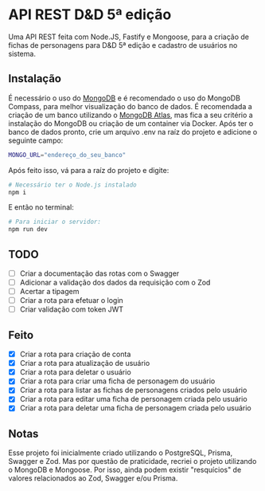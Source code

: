 # API REST D&D 5ª edição

Uma API REST feita com Node.JS, Fastify e Mongoose, para a criação de fichas de personagens para D&D 5ª edição e cadastro de usuários no sistema.

## Instalação

É necessário o uso do [MongoDB](https://www.mongodb.com/pt-br/) e é recomendado o uso do MongoDB Compass, para melhor visualização do banco de dados. É recomendada a criação de um banco utilizando o [MongoDB Atlas](https://www.mongodb.com/pt-br/atlas), mas fica a seu critério a instalação do MongoDB ou criação de um container via Docker. Após ter o banco de dados pronto, crie um arquivo .env na raíz do projeto e adicione o seguinte campo:

```bash
MONGO_URL="endereço_do_seu_banco"
```

Após feito isso, vá para a raíz do projeto e digite:

```bash
# Necessário ter o Node.js instalado
npm i
```

E então no terminal:

```bash
# Para iniciar o servidor:
npm run dev
```

## TODO

- [ ] Criar a documentação das rotas com o Swagger
- [ ] Adicionar a validação dos dados da requisição com o Zod
- [ ] Acertar a tipagem
- [ ] Criar a rota para efetuar o login
- [ ] Criar validação com token JWT

## Feito

- [x] Criar a rota para criação de conta
- [x] Criar a rota para atualização de usuário
- [x] Criar a rota para deletar o usuário
- [x] Criar a rota para criar uma ficha de personagem do usuário
- [x] Criar a rota para listar as fichas de personagens criados pelo usuário
- [x] Criar a rota para editar uma ficha de personagem criada pelo usuário
- [x] Criar a rota para deletar uma ficha de personagem criada pelo usuário

## Notas

Esse projeto foi inicialmente criado utilizando o PostgreSQL, Prisma, Swagger e Zod. Mas por questão de praticidade, recriei o projeto utilizando o MongoDB e Mongoose. Por isso, ainda podem existir "resquícios" de valores relacionados ao Zod, Swagger e/ou Prisma.
